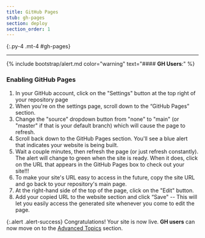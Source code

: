 ```yaml
---
title: GitHub Pages
stub: gh-pages
section: deploy
section_order: 1
---
```


{:.py-4 .mt-4 #gh-pages}
***
{% include bootstrap/alert.md color="warning" text="#### **GH Users**:" %}

### Enabling GitHub Pages

1. In your GitHub account, click on the "Settings" button at the top right of your repository page
2. When you're on the settings page, scroll down to the “GitHub Pages” section. 
3. Change the "source" dropdown button from "none" to "main" (or "master" if that is your default branch) which will cause the page to refresh. 
4. Scroll back down to the GitHub Pages section. You'll see a blue alert that indicates your website is being built. 
5. Wait a couple minutes, then refresh the page (or just refresh constantly). The alert will change to green when the site is ready. When it does, click on the URL that appears in the GitHub Pages box to check out your site!!!
6. To make your site's URL easy to access in the future, copy the site URL and go back to your repository's main page. 
7. At the right-hand side of the top of the page, click on the "Edit" button.
8. Add your copied URL to the website section and click “Save" -- This will let you easily access the generated site whenever you come to edit the page.

{:.alert .alert-success}
Congratulations! Your site is now live. **GH users** can now move on to the [Advanced Topics](advanced.html) section.